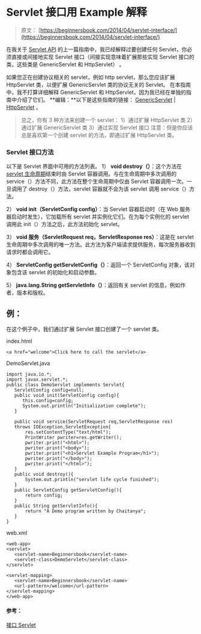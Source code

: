 # Servlet 接口用 Example 解释

> 原文： [https://beginnersbook.com/2014/04/servlet-interface/](https://beginnersbook.com/2014/04/servlet-interface/)

在我关于 [Servlet API](https://beginnersbook.com/2013/05/servlet-api/) 的上一篇指南中，我已经解释过要创建任何 Servlet，你必须直接或间接地实现 Servlet 接口（间接实现意味着扩展那些实现 Servlet 接口的类，这些类是 GenericServlet 和 HttpServlet） 。

如果您正在创建协议相关的 servlet，例如 http servlet，那么您应该扩展 HttpServlet 类，以便扩展 GenericServlet 类的协议无关的 Servlet。
在本指南中，我不打算详细解释 GenericServlet 和 HttpServlet，因为我已经在单独的指南中介绍了它们。
**编辑：**以下是这些指南的链接： [GenericServlet](https://beginnersbook.com/2014/04/genericservlet-class/) | [HttpServlet](https://beginnersbook.com/2013/05/http-servlet/) 。

> 总之，你有 3 种方法来创建一个 servlet：
> 1）通过扩展 HttpServlet 类
> 2）通过扩展 GenericServlet 类
> 3）通过实现 Servlet 接口
> 注意：但是你应该总是喜欢第一个创建 servlet 的方法，即通过扩展 HttpServlet 类。

### Servlet 接口方法

以下是 Servlet 界面中可用的方法列表。
1） **void destroy（）**：这个方法在 [servlet 生命周期](https://beginnersbook.com/2013/05/servlet-life-cycle/)结束时由 Servlet 容器调用。与在生命周期中多次调用的 service（）方法不同，此方法在整个生命周期中仅由 Servlet 容器调用一次。一旦调用了 destroy（）方法，servlet 容器就不会为该 servlet 调用 service（）方法。

2） **void init（ServletConfig config）**：当 Servlet 容器启动时（在 Web 服务器启动时发生），它加载所有 servlet 并实例化它们。在为每个实例化的 servlet 调用此 init（）方法之后，此方法初始化 servlet。

3） **void 服务（ServletRequest req，ServletResponse res）**：这是在 servlet 生命周期中多次调用的唯一方法。此方法为客户端请求提供服务，每次服务器收到请求时都会调用它。

4） **ServletConfig getServletConfig（）**：返回一个 ServletConfig 对象，该对象包含该 servlet 的初始化和启动参数。

5） **java.lang.String getServletInfo（）**：返回有关 servlet 的信息，例如作者，版本和版权。

## 例：

在这个例子中，我们通过扩展 Servlet 接口创建了一个 servlet 类。

index.html

```
<a href="welcome">Click here to call the servlet</a>
```

DemoServlet.java

```
import java.io.*;
import javax.servlet.*;
public class DemoServlet implements Servlet{
   ServletConfig config=null;
   public void init(ServletConfig config){
      this.config=config;
      System.out.println("Initialization complete");
   }

   public void service(ServletRequest req,ServletResponse res)
   throws IOException,ServletException{
       res.setContentType("text/html");
       PrintWriter pwriter=res.getWriter();
       pwriter.print("<html>");
       pwriter.print("<body>");
       pwriter.print("<h1>Servlet Example Program</h1>");
       pwriter.print("</body>");
       pwriter.print("</html>");
   }
   public void destroy(){
       System.out.println("servlet life cycle finished");
   }
   public ServletConfig getServletConfig(){
       return config;
   }
   public String getServletInfo(){
       return "A Demo program written by Chaitanya";
   }
}
```

web.xml

```
<web-app>
<servlet>
   <servlet-name>Beginnersbook</servlet-name>
   <servlet-class>DemoServlet</servlet-class>
</servlet>

<servlet-mapping>
   <servlet-name>Beginnersbook</servlet-name>
   <url-pattern>/welcome</url-pattern>
</servlet-mapping>
</web-app>
```

#### 参考：

[接口 Servlet](https://docs.oracle.com/javaee/7/api/javax/servlet/Servlet.html)